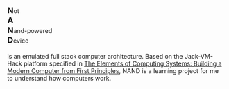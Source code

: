 <span style="font-size: 19px; font-weight: bolder;">N</span>ot\
<span style="font-size: 19px; font-weight: bolder;">A</span>\
<span style="font-size: 19px; font-weight: bolder;">N</span>and-powered\
<span style="font-size: 19px; font-weight: bolder;">D</span>evice\
\
is an emulated full stack computer architecture. Based on the Jack-VM-Hack platform specified in [The Elements of Computing Systems: Building a Modern Computer from First Principles](https://www.amazon.com/Elements-Computing-Systems-Building-Principles/dp/0262640686/ref=ed_oe_p), NAND is a learning project for me to understand how computers work.
